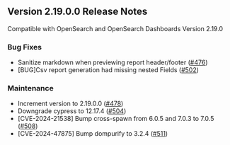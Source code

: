 ## Version 2.19.0.0 Release Notes

Compatible with OpenSearch and OpenSearch Dashboards Version 2.19.0

### Bug Fixes
* Sanitize markdown when previewing report header/footer ([#476](https://github.com/opensearch-project/dashboards-reporting/pull/476))
* [BUG]Csv report generation had missing nested Fields ([#502](https://github.com/opensearch-project/dashboards-reporting/pull/502))

### Maintenance
* Increment version to 2.19.0.0 ([#478](https://github.com/opensearch-project/dashboards-reporting/pull/478))
* Downgrade cypress to 12.17.4 ([#504](https://github.com/opensearch-project/dashboards-reporting/pull/504))
* [CVE-2024-21538] Bump cross-spawn from 6.0.5 and 7.0.3 to 7.0.5 ([#508](https://github.com/opensearch-project/dashboards-reporting/pull/508))
* [CVE-2024-47875] Bump dompurify to 3.2.4 ([#511](https://github.com/opensearch-project/dashboards-reporting/pull/511))
